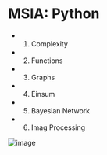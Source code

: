 # MSIA: Python

* 1. Complexity
* 2. Functions
* 3. Graphs
* 4. Einsum
* 5. Bayesian Network
* 6. Imag Processing


![image](https://github.com/linshiu/python/msia_python/Hw6_output.jpg)